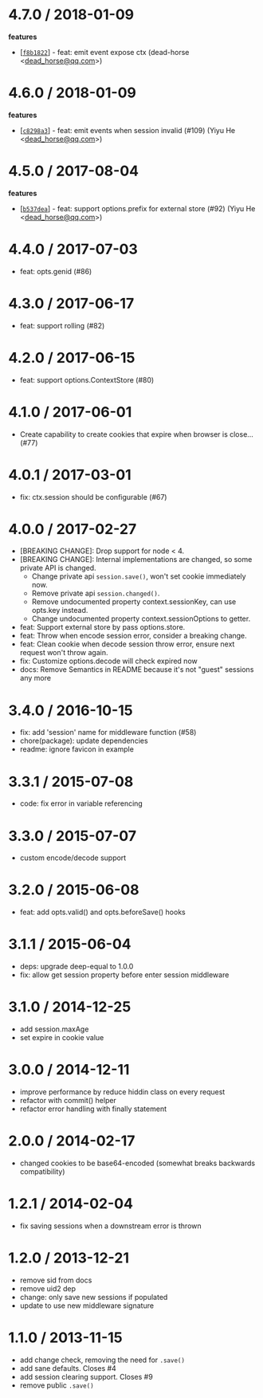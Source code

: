 
4.7.0 / 2018-01-09
==================

**features**
  * [[`f8b1822`](http://github.com/koajs/session/commit/f8b18228c90a6a0d7b8d91c560b9675bafd5a552)] - feat: emit event expose ctx (dead-horse <<dead_horse@qq.com>>)

4.6.0 / 2018-01-09
==================

**features**
  * [[`c8298a3`](http://github.com/koajs/session/commit/c8298a3f60aabc3067f0a2db0409df05f1ed71a1)] - feat: emit events when session invalid (#109) (Yiyu He <<dead_horse@qq.com>>)

4.5.0 / 2017-08-04
==================

**features**
  * [[`b537dea`](http://github.com/koajs/session/commit/b537deaeb2db352bdcab3be2c8b7578760fc69da)] - feat: support options.prefix for external store (#92) (Yiyu He <<dead_horse@qq.com>>)

4.4.0 / 2017-07-03
==================

  * feat: opts.genid (#86)

4.3.0 / 2017-06-17
==================

  * feat: support rolling (#82)

4.2.0 / 2017-06-15
==================

  * feat: support options.ContextStore (#80)

4.1.0 / 2017-06-01
==================

  * Create capability to create cookies that expire when browser is close… (#77)

4.0.1 / 2017-03-01
==================

  * fix: ctx.session should be configurable (#67)

4.0.0 / 2017-02-27
==================

  * [BREAKING CHANGE]: Drop support for node < 4.
  * [BREAKING CHANGE]: Internal implementations are changed, so some private API is changed.
    * Change private api `session.save()`, won't set cookie immediately now.
    * Remove private api `session.changed()`.
    * Remove undocumented property context.sessionKey, can use opts.key instead.
    * Change undocumented property context.sessionOptions to getter.
  * feat: Support external store by pass options.store.
  * feat: Throw when encode session error, consider a breaking change.
  * feat: Clean cookie when decode session throw error, ensure next request won't throw again.
  * fix: Customize options.decode will check expired now
  * docs: Remove Semantics in README because it's not "guest" sessions any more

3.4.0 / 2016-10-15
==================

  * fix: add 'session' name for middleware function (#58)
  * chore(package): update dependencies
  * readme: ignore favicon in example

3.3.1 / 2015-07-08
==================

  * code: fix error in variable referencing

3.3.0 / 2015-07-07
==================

  * custom encode/decode support

3.2.0 / 2015-06-08
==================

  * feat: add opts.valid() and opts.beforeSave() hooks

3.1.1 / 2015-06-04
==================

  * deps: upgrade deep-equal to 1.0.0
  * fix: allow get session property before enter session middleware

3.1.0 / 2014-12-25
==================

  * add session.maxAge
  * set expire in cookie value

3.0.0 / 2014-12-11
==================

  * improve performance by reduce hiddin class on every request
  * refactor with commit() helper
  * refactor error handling with finally statement

2.0.0 / 2014-02-17
==================

 * changed cookies to be base64-encoded (somewhat breaks backwards compatibility)

1.2.1 / 2014-02-04
==================

 * fix saving sessions when a downstream error is thrown

1.2.0 / 2013-12-21
==================

 * remove sid from docs
 * remove uid2 dep
 * change: only save new sessions if populated
 * update to use new middleware signature

1.1.0 / 2013-11-15
==================

 * add change check, removing the need for `.save()`
 * add sane defaults. Closes #4
 * add session clearing support. Closes #9
 * remove public `.save()`
